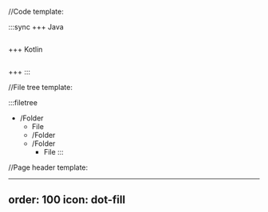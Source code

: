 //Code template:

:::sync
+++ Java
```java

```
+++ Kotlin
```kotlin

```
+++
:::

//File tree template:

:::filetree 
- /Folder
    - File
    - /Folder
    - /Folder
        - File
:::

//Page header template:

---
order: 100
icon: dot-fill
---